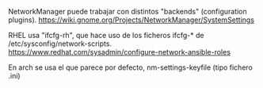NetworkManager puede trabajar con distintos "backends" (configuration plugins).
https://wiki.gnome.org/Projects/NetworkManager/SystemSettings

RHEL usa "ifcfg-rh", que hace uso de los ficheros ifcfg-* de /etc/sysconfig/network-scripts.
https://www.redhat.com/sysadmin/configure-network-ansible-roles

En arch se usa el que parece por defecto, nm-settings-keyfile (tipo fichero .ini)
